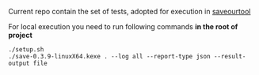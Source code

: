 Current repo contain the set of tests, adopted for execution in [saveourtool](https://saveourtool.com/)

For local execution you need to run following commands **in the root of project**

    ./setup.sh
    ./save-0.3.9-linuxX64.kexe . --log all --report-type json --result-output file